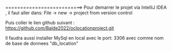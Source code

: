==========================>
Pour demarrer le projet via IntelliJ IDEA , il faut aller dans: 
File
    -> 
      new 
          -> 
            project from version control 
            
Puis coller le lien github suivant : https://github.com/Balde2022/oclocationproject.git

Il faudra aussi installer MySql en local avec le port: 3306 avec comme nom de base de donnees "db_location"

